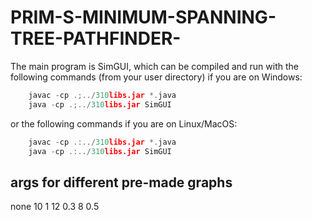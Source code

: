 # PRIM-S-MINIMUM-SPANNING-TREE-PATHFINDER-

The main program is SimGUI, which can be compiled and run with the following commands (from your user directory) if you are on Windows:


```C
    javac -cp .;../310libs.jar *.java
    java -cp .;../310libs.jar SimGUI
```


or the following commands if you are on Linux/MacOS:

```C
    javac -cp .:../310libs.jar *.java
    java -cp .:../310libs.jar SimGUI
```
<h2> args for different pre-made graphs</h2>

none
10 1
12 0.3
8 0.5
